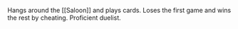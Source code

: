 Hangs around the [[Saloon]] and plays cards. Loses the first game and wins the rest by cheating. Proficient duelist.